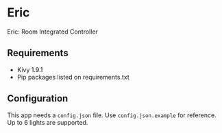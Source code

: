 Eric
====

Eric: Room Integrated Controller

Requirements
------------

* Kivy 1.9.1
* Pip packages listed on requirements.txt

Configuration
-------------

This app needs a `config.json` file. Use `config.json.example` for reference.
Up to 6 lights are supported.
